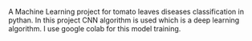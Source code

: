 A Machine Learning project for tomato leaves diseases classification in pythan.
In this project CNN algorithm is used which is a deep learning algorithm.
I use google colab for this model training.
